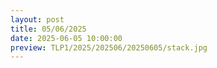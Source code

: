 ```yaml
---
layout: post
title: 05/06/2025
date: 2025-06-05 10:00:00
preview: TLP1/2025/202506/20250605/stack.jpg
---
```

